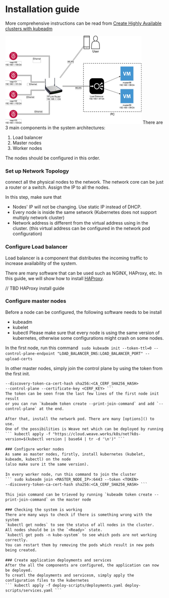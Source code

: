 # Installation guide

More comprehensive instructions can be read from 
[Create Highly Available clusters with kubeadm](https://kubernetes.io/docs/setup/production-environment/tools/kubeadm/high-availability/) 

![](architecture.png)
There are 3 main components in the system architectures:
1. Load balancer
2. Master nodes
3. Worker nodes

The nodes should be configured in this order.

### Set up Network Topology
connect all the physical nodes to the network. The network core can be just a router or a switch.
Assign the IP to all the nodes.

In this step, make sure that
- Nodes' IP will not be changing. Use static IP instead of DHCP.
- Every node is inside the same setwork (Kubernetes does not support multiply network cluster)
- Network address is different from the virtual address using in the cluster. 
(this virtual address can be configured in the network pod configuration)

### Configure Load balancer
Load balancer is a component that distributes the incoming traffic to increase availability of the system.

There are many software that can be used such as NGINX, HAProxy, etc. In this guide, we will show how to install
[HAProxy](http://www.haproxy.org/).

// TBD HAProxy install guide

### Configure master nodes
Before a node can be configured, the following software needs to be install
- kubeadm 
- kubelet
- kubectl
Please make sure that every node is using the same version of kubernetes,
otherwise some configurations might crash on some nodes.

In the first node, run this command
``` sudo kubeadm init --token-ttl=0 --control-plane-endpoint "LOAD_BALANCER_DNS:LOAD_BALANCER_PORT" --upload-certs```

In other master nodes, simply join the control plane by using the token from the first init.
``` sudo kubeadm join <MASTER_NODE_IP>:6443 --token <TOKEN>
--discovery-token-ca-cert-hash sha256:<CA_CERF_SHA256_HASH> 
--control-plane --certificate-key <CERF_KEY> ```
The token can be seen from the last few lines of the first node init result 
or you can run `kubeadm token create --print-join-command` and add `--control-plane` at the end.

After that, install the network pod. There are many [options]() to use. 
One of the possibilities is Weave net which can be deployed by running
``` kubectl apply -f "https://cloud.weave.works/k8s/net?k8s-version=$(kubectl version | base64 | tr -d '\n')" ```

### Configure worker nodes
As same as master nodes, firstly, install kubernetes (kubelet, kubeadm, kubectl) on the node
(also make sure it the same version).

In every worker node, run this command to join the cluster
``` sudo kubeadm join <MASTER_NODE_IP>:6443 --token <TOKEN>
--discovery-token-ca-cert-hash sha256:<CA_CERF_SHA256_HASH> ```

This join command can be trieved by running `kubeadm token create --print-join-command` on the master node

### Checking the system is working
There are many ways to check if there is something wrong with the system
`kubectl get nodes` to see the status of all nodes in the cluster. 
All nodes should be in the `<Ready>` state.
`kubectl get pods -n kube-system` to see which pods are not working correctly.
You can restart them by removing the pods which result in new pods being created.

### Create application deployments and services
After the all the components are configured, the application can now be deployed.
To creatl the deployments and servicesm, simply apply the configuration files to the kubernetes
``` kubectl apply -f deploy-scripts/deployments.yaml deploy-scripts/services.yaml ```

